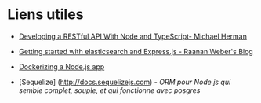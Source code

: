 # Liens utiles
- [Developing a RESTful API With Node and TypeScript- Michael Herman](http://mherman.org/blog/2016/11/05/developing-a-restful-api-with-node-and-typescript/#.WRHX3FS-if)

- [Getting started with elasticsearch and Express.js - Raanan Weber's Blog](https://blog.raananweber.com/2015/11/24/simple-autocomplete-with-elasticsearch-and-node-js/)

- [Dockerizing a Node.js app](https://nodejs.org/en/docs/guides/nodejs-docker-webapp/)

- [Sequelize] (http://docs.sequelizejs.com) - *ORM pour Node.js qui semble complet, souple, et qui fonctionne avec posgres*

